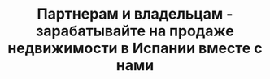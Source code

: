 ﻿---
permalink: partners
title: 'Партнерам и владельцам - зарабатывайте на продаже недвижимости в Испании вместе с нами'
---